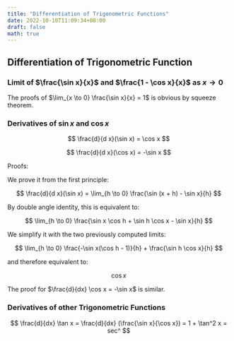 ```yaml
---
title: "Differentiation of Trigonometric Functions"
date: 2022-10-10T11:09:34+08:00
draft: false
math: true
---
```


## Differentiation of Trigonometric Function

### Limit of $\frac{\sin x}{x}$ and $\frac{1 - \cos x}{x}$ as $x \to 0$

The proofs of $\lim_{x \to 0} \frac{\sin x}{x} = 1$ is obvious by squeeze theorem.

### Derivatives of $\sin x$ and $\cos x$

$$
\frac{d}{d x}(\sin x) = \cos x
$$

$$
\frac{d}{d x}(\cos x) = -\sin x
$$

Proofs:

We prove it from the first principle:

$$
\frac{d}{d x}(\sin x) = \lim_{h \to 0} \frac{\sin (x + h) - \sin x}{h}
$$

By double angle identity, this is equivalent to:

$$
\lim_{h \to 0} \frac{\sin x \cos h + \sin h \cos x - \sin x}{h}
$$

We simplify it with the two previously computed limits:

$$
\lim_{h \to 0} \frac{-\sin x(\cos h - 1)}{h} + \frac{\sin h \cos x}{h}
$$

and therefore equivalent to:

$$
\cos x
$$

The proof for $\frac{d}{dx} \cos x = -\sin x$ is similar.

### Derivatives of other Trigonometric Functions

$$
\frac{d}{dx} \tan x = \frac{d}{dx} (\frac{\sin x}{\cos x}) = 1 + \tan^2 x = sec^
$$
